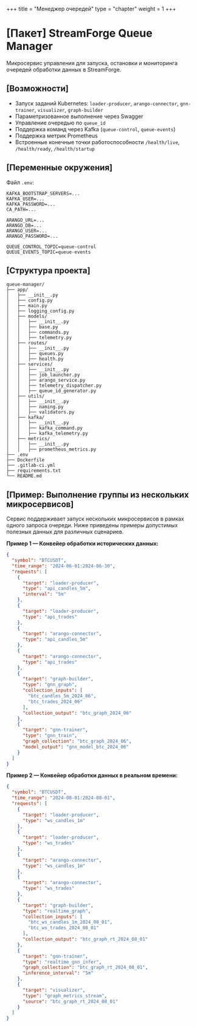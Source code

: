 +++
title = "Менеджер очередей"
type = "chapter"
weight = 1
+++

# \[Пакет] StreamForge Queue Manager

Микросервис управления для запуска, остановки и мониторинга очередей обработки данных в StreamForge.

## \[Возможности]

* Запуск заданий Kubernetes: `loader-producer`, `arango-connector`, `gnn-trainer`, `visualizer`, `graph-builder`
* Параметризованное выполнение через Swagger
* Управление очередью по `queue_id`
* Поддержка команд через Kafka (`queue-control`, `queue-events`)
* Поддержка метрик Prometheus
* Встроенные конечные точки работоспособности `/health/live`, `/health/ready`, `/health/startup`

## \[Переменные окружения]

Файл `.env`:

```dotenv
KAFKA_BOOTSTRAP_SERVERS=...
KAFKA_USER=...
KAFKA_PASSWORD=...
CA_PATH=...

ARANGO_URL=...
ARANGO_DB=...
ARANGO_USER=...
ARANGO_PASSWORD=...

QUEUE_CONTROL_TOPIC=queue-control
QUEUE_EVENTS_TOPIC=queue-events
```

## \[Структура проекта]

``` treeview
queue-manager/
├── app/
│   ├── __init__.py
│   ├── config.py
│   ├── main.py
│   ├── logging_config.py
│   ├── models/
│   │   ├── __init__.py
│   │   ├── base.py
│   │   ├── commands.py
│   │   ├── telemetry.py
│   ├── routes/
│   │   ├── __init__.py
│   │   ├── queues.py
│   │   ├── health.py
│   ├── services/
│   │   ├── __init__.py
│   │   ├── job_launcher.py
│   │   ├── arango_service.py
│   │   ├── telemetry_dispatcher.py
│   │   ├── queue_id_generator.py
│   ├── utils/
│   │   ├── __init__.py
│   │   ├── naming.py
│   │   ├── validators.py
│   ├── kafka/
│   │   ├── __init__.py
│   │   ├── kafka_command.py
│   │   ├── kafka_telemetry.py
│   ├── metrics/
│   │   ├── __init__.py
│   │   ├── prometheus_metrics.py
├── .env
├── Dockerfile
├── .gitlab-ci.yml
├── requirements.txt
└── README.md
```

## \[Пример: Выполнение группы из нескольких микросервисов]

Сервис поддерживает запуск нескольких микросервисов в рамках одного запроса очереди.
Ниже приведены примеры допустимых полезных данных для различных сценариев.

**Пример 1 — Конвейер обработки исторических данных:**

```json
{
  "symbol": "BTCUSDT",
  "time_range": "2024-06-01:2024-06-30",
  "requests": [
    {
      "target": "loader-producer",
      "type": "api_candles_5m",
      "interval": "5m"
    },
    {
      "target": "loader-producer",
      "type": "api_trades"
    },
    {
      "target": "arango-connector",
      "type": "api_candles_5m"
    },
    {
      "target": "arango-connector",
      "type": "api_trades"
    },
    {
      "target": "graph-builder",
      "type": "gnn_graph",
      "collection_inputs": [
        "btc_candles_5m_2024_06",
        "btc_trades_2024_06"
      ],
      "collection_output": "btc_graph_2024_06"
    },
    {
      "target": "gnn-trainer",
      "type": "gnn_train",
      "graph_collection": "btc_graph_2024_06",
      "model_output": "gnn_model_btc_2024_06"
    }
  ]
}
```

**Пример 2 — Конвейер обработки данных в реальном времени:**

```json
{
  "symbol": "BTCUSDT",
  "time_range": "2024-08-01:2024-08-01",
  "requests": [
    {
      "target": "loader-producer",
      "type": "ws_candles_1m"
    },
    {
      "target": "loader-producer",
      "type": "ws_trades"
    },
    {
      "target": "arango-connector",
      "type": "ws_candles_1m"
    },
    {
      "target": "arango-connector",
      "type": "ws_trades"
    },
    {
      "target": "graph-builder",
      "type": "realtime_graph",
      "collection_inputs": [
        "btc_ws_candles_1m_2024_08_01",
        "btc_ws_trades_2024_08_01"
      ],
      "collection_output": "btc_graph_rt_2024_08_01"
    },
    {
      "target": "gnn-trainer",
      "type": "realtime_gnn_infer",
      "graph_collection": "btc_graph_rt_2024_08_01",
      "inference_interval": "5m"
    },
    {
      "target": "visualizer",
      "type": "graph_metrics_stream",
      "source": "btc_graph_rt_2024_08_01"
    }
  ]
}
```
